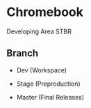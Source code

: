 # Chromebook #

Developing Area STBR
 
## Branch

- Dev    (Workspace)

- Stage  (Preproduction)

- Master (Final Releases)
